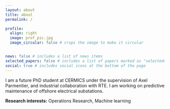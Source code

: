 ```yaml
---
layout: about
title: about
permalink: /

profile:
  align: right
  image: prof_pic.jpg
  image_circular: false # crops the image to make it circular


news: false # includes a list of news items
selected_papers: false # includes a list of papers marked as "selected={true}"
social: true # includes social icons at the bottom of the page
---
```


I am a future PhD student at CERMICS under the supervision of Axel Parmentier, and industrial collaboration with RTE.
I am working on predictive maintenance of offshore electrical substations.

**Research interests:**
Operations Research, Machine learning
